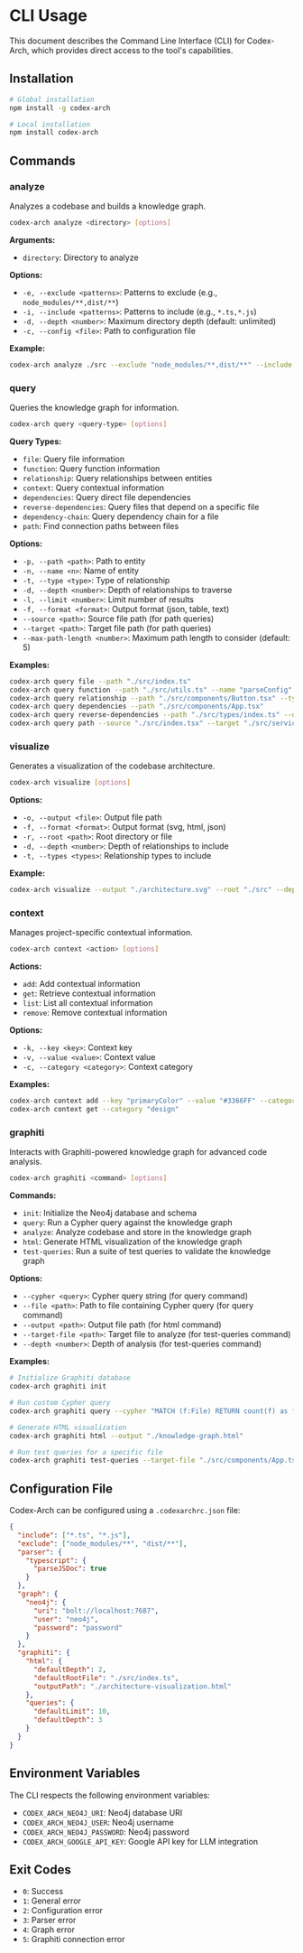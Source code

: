 # CLI Usage

This document describes the Command Line Interface (CLI) for Codex-Arch, which provides direct access to the tool's capabilities.

## Installation

```bash
# Global installation
npm install -g codex-arch

# Local installation
npm install codex-arch
```

## Commands

### analyze

Analyzes a codebase and builds a knowledge graph.

```bash
codex-arch analyze <directory> [options]
```

**Arguments:**
- `directory`: Directory to analyze

**Options:**
- `-e, --exclude <patterns>`: Patterns to exclude (e.g., `node_modules/**,dist/**`)
- `-i, --include <patterns>`: Patterns to include (e.g., `*.ts,*.js`)
- `-d, --depth <number>`: Maximum directory depth (default: unlimited)
- `-c, --config <file>`: Path to configuration file

**Example:**
```bash
codex-arch analyze ./src --exclude "node_modules/**,dist/**" --include "*.ts"
```

### query

Queries the knowledge graph for information.

```bash
codex-arch query <query-type> [options]
```

**Query Types:**
- `file`: Query file information
- `function`: Query function information
- `relationship`: Query relationships between entities
- `context`: Query contextual information
- `dependencies`: Query direct file dependencies
- `reverse-dependencies`: Query files that depend on a specific file
- `dependency-chain`: Query dependency chain for a file
- `path`: Find connection paths between files

**Options:**
- `-p, --path <path>`: Path to entity
- `-n, --name <n>`: Name of entity
- `-t, --type <type>`: Type of relationship
- `-d, --depth <number>`: Depth of relationships to traverse
- `-l, --limit <number>`: Limit number of results
- `-f, --format <format>`: Output format (json, table, text)
- `--source <path>`: Source file path (for path queries)
- `--target <path>`: Target file path (for path queries)
- `--max-path-length <number>`: Maximum path length to consider (default: 5)

**Examples:**
```bash
codex-arch query file --path "./src/index.ts"
codex-arch query function --path "./src/utils.ts" --name "parseConfig"
codex-arch query relationship --path "./src/components/Button.tsx" --type "imports" --depth 2
codex-arch query dependencies --path "./src/components/App.tsx"
codex-arch query reverse-dependencies --path "./src/types/index.ts" --depth 2
codex-arch query path --source "./src/index.tsx" --target "./src/services/auth.ts" --max-path-length 5
```

### visualize

Generates a visualization of the codebase architecture.

```bash
codex-arch visualize [options]
```

**Options:**
- `-o, --output <file>`: Output file path
- `-f, --format <format>`: Output format (svg, html, json)
- `-r, --root <path>`: Root directory or file
- `-d, --depth <number>`: Depth of relationships to include
- `-t, --types <types>`: Relationship types to include

**Example:**
```bash
codex-arch visualize --output "./architecture.svg" --root "./src" --depth 3
```

### context

Manages project-specific contextual information.

```bash
codex-arch context <action> [options]
```

**Actions:**
- `add`: Add contextual information
- `get`: Retrieve contextual information
- `list`: List all contextual information
- `remove`: Remove contextual information

**Options:**
- `-k, --key <key>`: Context key
- `-v, --value <value>`: Context value
- `-c, --category <category>`: Context category

**Examples:**
```bash
codex-arch context add --key "primaryColor" --value "#3366FF" --category "design"
codex-arch context get --category "design"
```

### graphiti

Interacts with Graphiti-powered knowledge graph for advanced code analysis.

```bash
codex-arch graphiti <command> [options]
```

**Commands:**
- `init`: Initialize the Neo4j database and schema
- `query`: Run a Cypher query against the knowledge graph
- `analyze`: Analyze codebase and store in the knowledge graph
- `html`: Generate HTML visualization of the knowledge graph
- `test-queries`: Run a suite of test queries to validate the knowledge graph

**Options:**
- `--cypher <query>`: Cypher query string (for query command)
- `--file <path>`: Path to file containing Cypher query (for query command)
- `--output <path>`: Output file path (for html command)
- `--target-file <path>`: Target file to analyze (for test-queries command)
- `--depth <number>`: Depth of analysis (for test-queries command)

**Examples:**
```bash
# Initialize Graphiti database
codex-arch graphiti init

# Run custom Cypher query
codex-arch graphiti query --cypher "MATCH (f:File) RETURN count(f) as fileCount"

# Generate HTML visualization
codex-arch graphiti html --output "./knowledge-graph.html"

# Run test queries for a specific file
codex-arch graphiti test-queries --target-file "./src/components/App.tsx" --depth 3
```

## Configuration File

Codex-Arch can be configured using a `.codexarchrc.json` file:

```json
{
  "include": ["*.ts", "*.js"],
  "exclude": ["node_modules/**", "dist/**"],
  "parser": {
    "typescript": {
      "parseJSDoc": true
    }
  },
  "graph": {
    "neo4j": {
      "uri": "bolt://localhost:7687",
      "user": "neo4j",
      "password": "password"
    }
  },
  "graphiti": {
    "html": {
      "defaultDepth": 2,
      "defaultRootFile": "./src/index.ts",
      "outputPath": "./architecture-visualization.html"
    },
    "queries": {
      "defaultLimit": 10,
      "defaultDepth": 3
    }
  }
}
```

## Environment Variables

The CLI respects the following environment variables:

- `CODEX_ARCH_NEO4J_URI`: Neo4j database URI
- `CODEX_ARCH_NEO4J_USER`: Neo4j username
- `CODEX_ARCH_NEO4J_PASSWORD`: Neo4j password
- `CODEX_ARCH_GOOGLE_API_KEY`: Google API key for LLM integration

## Exit Codes

- `0`: Success
- `1`: General error
- `2`: Configuration error
- `3`: Parser error
- `4`: Graph error
- `5`: Graphiti connection error